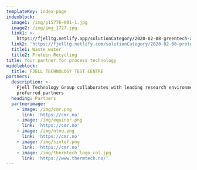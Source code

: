 ```yaml
---
templateKey: index-page
indexblock:
  image1: /img/p15776-001-1.jpg
  image2: /img/img_1727.jpg
  link1: >-
    https://fjelltg.netlify.app/solutionCategory/2020-02-08-greentech-and-the-environment/
  link2: 'https://fjelltg.netlify.com/solutionCategory/2020-02-08-protein-recycling/'
  title1: Waste water
  title2: Protein Recycling
title: Your partner for process technology
middleblock:
  title: FJELL TECHNOLOGY TEST CENTRE
partners:
  description: >-
    Fjell Technology Group collaborates with leading research environments and
    preferred partners
  heading: Partners
  partnerimage:
    - image: /img/cmr.png
      link: 'https://cmr.no'
    - image: /img/equinor.png
      link: 'https://cmr.no'
    - image: /img/ntnu.png
      link: 'https://cmr.no'
    - image: /img/sintef.png
      link: 'https://cmr.no'
    - image: /img/thermtech_logo_col.jpg
      link: 'https://www.thermtech.no/'
---
```


